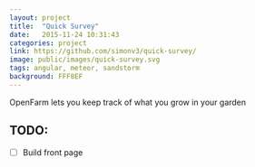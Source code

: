 ```yaml
---
layout: project
title:  "Quick Survey"
date:   2015-11-24 10:31:43
categories: project
link: https://github.com/simonv3/quick-survey/
image: public/images/quick-survey.svg
tags: angular, meteor, sandstorm
background: FFF8EF
---
```

OpenFarm lets you keep track of what you grow in your garden

## TODO:

* [ ] Build front page

